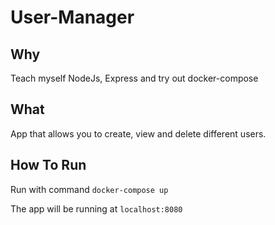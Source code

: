 # User-Manager

## Why
Teach myself NodeJs, Express and try out docker-compose

## What
App that allows you to create, view and delete different users.

## How To Run
Run with command `docker-compose up`

The app will be running at `localhost:8080`
